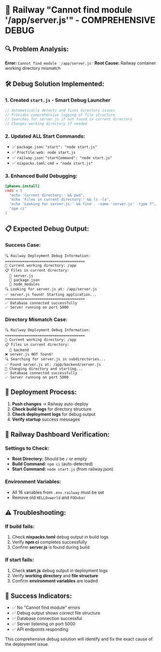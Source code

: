 # 🚨 Railway "Cannot find module '/app/server.js'" - COMPREHENSIVE DEBUG

## 🔍 **Problem Analysis:**

**Error:** `Cannot find module '/app/server.js'`
**Root Cause:** Railway container working directory mismatch

## 🛠️ **Debug Solution Implemented:**

### **1. Created `start.js` - Smart Debug Launcher**
```javascript
// Automatically detects and fixes directory issues
// Provides comprehensive logging of file structure
// Searches for server.js if not found in current directory
// Changes working directory if needed
```

### **2. Updated ALL Start Commands:**
- ✅ `package.json`: `"start": "node start.js"`
- ✅ `Procfile`: `web: node start.js`
- ✅ `railway.json`: `"startCommand": "node start.js"`
- ✅ `nixpacks.toml`: `cmd = "node start.js"`

### **3. Enhanced Build Debugging:**
```toml
[phases.install]
cmds = [
  "echo 'Current directory:' && pwd",
  "echo 'Files in current directory:' && ls -la", 
  "echo 'Looking for server.js:' && find . -name 'server.js' -type f",
  "npm ci"
]
```

## 📋 **Expected Debug Output:**

### **Success Case:**
```
🔍 Railway Deployment Debug Information:
=====================================
📁 Current working directory: /app
📋 Files in current directory:
  📄 server.js
  📄 package.json
  📁 node_modules
🔍 Looking for server.js at: /app/server.js
✅ server.js found! Starting application...
=====================================
✅ Database connected successfully
✅ Server running on port 5000
```

### **Directory Mismatch Case:**
```
🔍 Railway Deployment Debug Information:
=====================================
📁 Current working directory: /app
📋 Files in current directory:
  📁 backend
❌ server.js NOT found!
🔍 Searching for server.js in subdirectories...
✅ Found server.js at: /app/backend/server.js
🔄 Changing directory and starting...
✅ Database connected successfully
✅ Server running on port 5000
```

## 🚀 **Deployment Process:**

1. **Push changes** → Railway auto-deploy
2. **Check build logs** for directory structure
3. **Check deployment logs** for debug output
4. **Verify startup** success messages

## 🔧 **Railway Dashboard Verification:**

### **Settings to Check:**
- **Root Directory:** Should be `/` or empty
- **Build Command:** `npm ci` (auto-detected)
- **Start Command:** `node start.js` (from railway.json)

### **Environment Variables:**
- All 16 variables from `.env.railway` must be set
- Remove old `HELLO=world` and `FOO=bar`

## ⚠️ **Troubleshooting:**

### **If build fails:**
1. Check **nixpacks.toml** debug output in build logs
2. Verify **npm ci** completes successfully
3. Confirm **server.js** is found during build

### **If start fails:**
1. Check **start.js** debug output in deployment logs
2. Verify **working directory** and **file structure**
3. Confirm **environment variables** are loaded

## 🎯 **Success Indicators:**

- ✅ No "Cannot find module" errors
- ✅ Debug output shows correct file structure
- ✅ Database connection successful
- ✅ Server listening on port 5000
- ✅ API endpoints responding

This comprehensive debug solution will identify and fix the exact cause of the deployment issue.
